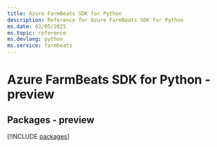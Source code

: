 ```yaml
---
title: Azure FarmBeats SDK for Python
description: Reference for Azure FarmBeats SDK for Python
ms.date: 03/05/2025
ms.topic: reference
ms.devlang: python
ms.service: farmbeats
---
```

# Azure FarmBeats SDK for Python - preview
## Packages - preview
[!INCLUDE [packages](farmbeats-index.md)]